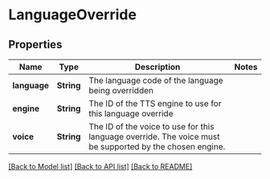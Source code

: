 # LanguageOverride

## Properties

Name | Type | Description | Notes
------------ | ------------- | ------------- | -------------
**language** | **String** | The language code of the language being overridden | 
**engine** | **String** | The ID of the TTS engine to use for this language override | 
**voice** | **String** | The ID of the voice to use for this language override. The voice must be supported by the chosen engine. | 

[[Back to Model list]](../README.md#documentation-for-models) [[Back to API list]](../README.md#documentation-for-api-endpoints) [[Back to README]](../README.md)


